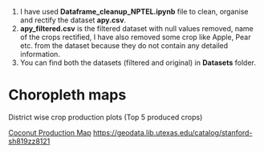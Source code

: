 1. I have used **Dataframe_cleanup_NPTEL.ipynb** file to clean, organise and rectify the dataset **apy.csv**.
2. **apy_filtered.csv** is the filtered dataset with null values removed, name of the crops rectified, I have also removed some crop like Apple, Pear etc. from the dataset because they do not contain any detailed information.
3. You can find both the datasets (filtered and original) in **Datasets** folder.

# Choropleth maps
District wise crop production plots (Top 5 produced crops)

[Coconut Production Map](/Datasets/Plots/coconut_production_avg.png)
https://geodata.lib.utexas.edu/catalog/stanford-sh819zz8121
